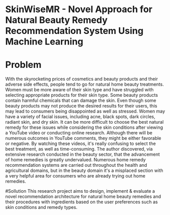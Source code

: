 # SkinWiseMR - Novel Approach for Natural Beauty Remedy Recommendation System Using Machine Learning 

# Problem

With the skyrocketing prices of cosmetics and beauty products and their adverse side effects, people tend to go for natural home beauty treatments. Women must be more aware of their skin type and have struggled with selecting appropriate products for their skin type. Some beauty products contain harmful chemicals that can damage the skin. Even though some beauty products may not produce the desired results for their users, this may lead to consumers being disappointed as well as stressed. 
  Women may have a variety of facial issues, including acne, black spots, dark circles, radiant skin, and dry skin. It can be more difficult to choose the best natural remedy for these issues while considering the skin conditions after viewing a YouTube video or conducting online research. Although there will be numerous outcomes in YouTube comments, they might be either favorable or negative. By watching these videos, it's really confusing to select the best treatment, as well as time-consuming.
  The author discovered, via extensive research conducted in the beauty sector, that the advancement of home remedies is greatly undervalued. Numerous home remedy recommendation systems are carried out throughout the health and agricultural domains, but in the beauty domain it's a misplaced section with a very helpful area for consumers who are already trying out home remedies.


#Sollution 
This research project aims to design, implement & evaluate a novel recommendation architecture for natural home beauty remedies and their procedures with ingredients based on the user preferences such as skin conditions and remedy types.





